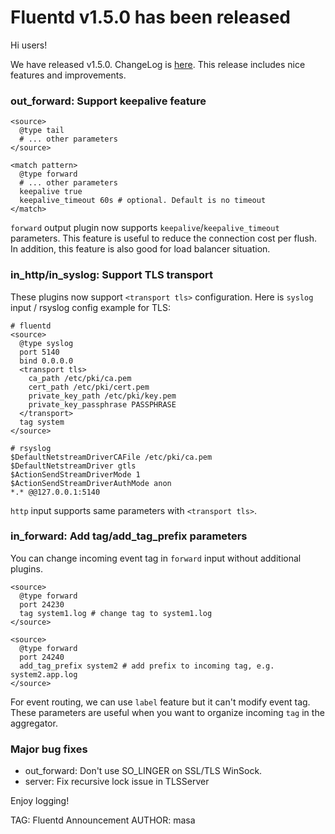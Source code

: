 # Fluentd v1.5.0 has been released

Hi users!

We have released v1.5.0. ChangeLog is [here](https://github.com/fluent/fluentd/blob/master/CHANGELOG.md).
This release includes nice features and improvements.

### out_forward: Support keepalive feature

    <source>
      @type tail
      # ... other parameters
    </source>
    
    <match pattern>
      @type forward
      # ... other parameters
      keepalive true
      keepalive_timeout 60s # optional. Default is no timeout
    </match>

`forward` output plugin now supports `keepalive`/`keepalive_timeout` parameters.
This feature is useful to reduce the connection cost per flush.
In addition, this feature is also good for load balancer situation.

### in_http/in_syslog: Support TLS transport

These plugins now support `<transport tls>` configuration.
Here is `syslog` input / rsyslog config example for TLS:

    # fluentd
    <source>
      @type syslog
      port 5140
      bind 0.0.0.0
      <transport tls>
        ca_path /etc/pki/ca.pem
        cert_path /etc/pki/cert.pem
        private_key_path /etc/pki/key.pem
        private_key_passphrase PASSPHRASE
      </transport>
      tag system
    </source>

    # rsyslog
    $DefaultNetstreamDriverCAFile /etc/pki/ca.pem
    $DefaultNetstreamDriver gtls
    $ActionSendStreamDriverMode 1
    $ActionSendStreamDriverAuthMode anon
    *.* @@127.0.0.1:5140

`http` input supports same parameters with `<transport tls>`.

### in_forward: Add tag/add_tag_prefix parameters

You can change incoming event tag in `forward` input without additional plugins.

    <source>
      @type forward
      port 24230
      tag system1.log # change tag to system1.log
    </source>

    <source>
      @type forward
      port 24240
      add_tag_prefix system2 # add prefix to incoming tag, e.g. system2.app.log
    </source>

For event routing, we can use `label` feature but it can't modify event tag.
These parameters are useful when you want to organize incoming `tag` in the aggregator.

### Major bug fixes

* out_forward: Don't use SO_LINGER on SSL/TLS WinSock.
* server: Fix recursive lock issue in TLSServer

Enjoy logging!


TAG: Fluentd Announcement
AUTHOR: masa
